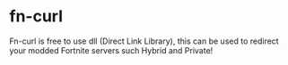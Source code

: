 # fn-curl
Fn-curl is free to use dll (Direct Link Library), this can be used to redirect your modded Fortnite servers such Hybrid and Private!
